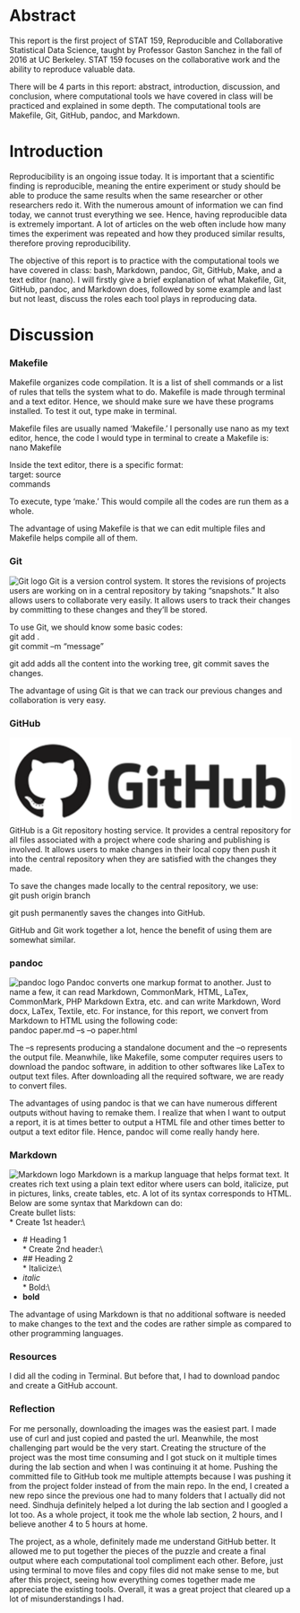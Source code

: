 Abstract
========

This report is the first project of STAT 159, Reproducible and
Collaborative Statistical Data Science, taught by Professor Gaston
Sanchez in the fall of 2016 at UC Berkeley. STAT 159 focuses on the
collaborative work and the ability to reproduce valuable data.

There will be 4 parts in this report: abstract, introduction,
discussion, and conclusion, where computational tools we have covered in
class will be practiced and explained in some depth. The computational
tools are Makefile, Git, GitHub, pandoc, and Markdown.

Introduction
============

Reproducibility is an ongoing issue today. It is important that a
scientific finding is reproducible, meaning the entire experiment or
study should be able to produce the same results when the same
researcher or other researchers redo it. With the numerous amount of
information we can find today, we cannot trust everything we see. Hence,
having reproducible data is extremely important. A lot of articles on
the web often include how many times the experiment was repeated and how
they produced similar results, therefore proving reproducibility.

The objective of this report is to practice with the computational tools
we have covered in class: bash, Markdown, pandoc, Git, GitHub, Make, and
a text editor (nano). I will firstly give a brief explanation of what
Makefile, Git, GitHub, pandoc, and Markdown does, followed by some
example and last but not least, discuss the roles each tool plays in
reproducing data.

Discussion
==========

### Makefile

Makefile organizes code compilation. It is a list of shell commands or a
list of rules that tells the system what to do. Makefile is made through
terminal and a text editor. Hence, we should make sure we have these
programs installed. To test it out, type make in terminal.

Makefile files are usually named ‘Makefile.’ I personally use nano as my
text editor, hence, the code I would type in terminal to create a
Makefile is:\
nano Makefile

Inside the text editor, there is a specific format:\
target: source\
commands

To execute, type ‘make.’ This would compile all the codes are run them
as a whole.

The advantage of using Makefile is that we can edit multiple files and
Makefile helps compile all of them.

### Git

![Git logo](images/git-logo.png) Git is a version control system. It
stores the revisions of projects users are working on in a central
repository by taking “snapshots.” It also allows users to collaborate
very easily. It allows users to track their changes by committing to
these changes and they’ll be stored.

To use Git, we should know some basic codes:\
git add .\
git commit –m “message”

git add adds all the content into the working tree, git commit saves the
changes.

The advantage of using Git is that we can track our previous changes and
collaboration is very easy.

### GitHub

![GitHub logo](Project1/images/github-logo.png) GitHub is a Git
repository hosting service. It provides a central repository for all
files associated with a project where code sharing and publishing is
involved. It allows users to make changes in their local copy then push
it into the central repository when they are satisfied with the changes
they made.

To save the changes made locally to the central repository, we use:\
git push origin branch

git push permanently saves the changes into GitHub.

GitHub and Git work together a lot, hence the benefit of using them are
somewhat similar.

### pandoc

![pandoc logo](images/pandoc-logo.png) Pandoc converts one markup format
to another. Just to name a few, it can read Markdown, CommonMark, HTML,
LaTex, CommonMark, PHP Markdown Extra, etc. and can write Markdown, Word
docx, LaTex, Textile, etc. For instance, for this report, we convert
from Markdown to HTML using the following code:\
pandoc paper.md –s –o paper.html

The –s represents producing a standalone document and the –o represents
the output file. Meanwhile, like Makefile, some computer requires users
to download the pandoc software, in addition to other softwares like
LaTex to output text files. After downloading all the required software,
we are ready to convert files.

The advantages of using pandoc is that we can have numerous different
outputs without having to remake them. I realize that when I want to
output a report, it is at times better to output a HTML file and other
times better to output a text editor file. Hence, pandoc will come
really handy here.

### Markdown

![Markdown logo](images/markdown-logo.png) Markdown is a markup language
that helps format text. It creates rich text using a plain text editor
where users can bold, italicize, put in pictures, links, create tables,
etc. A lot of its syntax corresponds to HTML. Below are some syntax that
Markdown can do:\
Create bullet lists:\
\* Create 1st header:\
+ \# Heading 1\
\* Create 2nd header:\
+ \#\# Heading 2\
\* Italicize:\
+ *italic*\
\* Bold:\
+ **bold**

The advantage of using Markdown is that no additional software is needed
to make changes to the text and the codes are rather simple as compared
to other programming languages.

### Resources

I did all the coding in Terminal. But before that, I had to download
pandoc and create a GitHub account.

### Reflection

For me personally, downloading the images was the easiest part. I made
use of curl and just copied and pasted the url. Meanwhile, the most
challenging part would be the very start. Creating the structure of the
project was the most time consuming and I got stuck on it multiple times
during the lab section and when I was continuing it at home. Pushing the
committed file to GitHub took me multiple attempts because I was pushing
it from the project folder instead of from the main repo. In the end, I
created a new repo since the previous one had to many folders that I
actually did not need. Sindhuja definitely helped a lot during the lab
section and I googled a lot too. As a whole project, it took me the
whole lab section, 2 hours, and I believe another 4 to 5 hours at home.

The project, as a whole, definitely made me understand GitHub better. It
allowed me to put together the pieces of the puzzle and create a final
output where each computational tool compliment each other. Before, just
using terminal to move files and copy files did not make sense to me,
but after this project, seeing how everything comes together made me
appreciate the existing tools. Overall, it was a great project that
cleared up a lot of misunderstandings I had.
